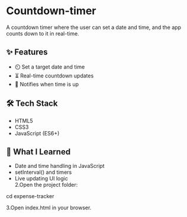 # Countdown-timer

A countdown timer where the user can set a date and time, and the app counts down to it in real-time.

## ✨ Features
- ⏲️ Set a target date and time  
- ⏳ Real-time countdown updates  
- 🔔 Notifies when time is up  

## 🛠️ Tech Stack
- HTML5  
- CSS3  
- JavaScript (ES6+)  

## 📖 What I Learned
- Date and time handling in JavaScript  
- setInterval() and timers  
- Live updating UI logic  
2.Open the project folder:

cd expense-tracker


3.Open index.html in your browser.
